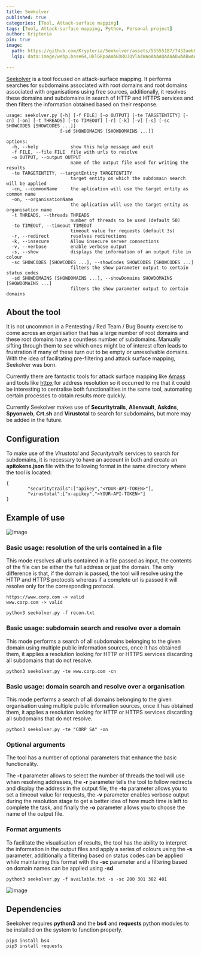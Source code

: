 ```yaml
---
title: Seekolver
published: true
categories: [Tool, Attack-surface mapping]
tags: [Tool, Attack-surface mapping, Python, Personal project]
author: Kripteria
pin: true
image:
  path: https://github.com/Krypteria/Seekolver/assets/55555187/7432aeb8-bc23-445c-b9af-931bbb4a03ec
  lqip: data:image/webp;base64,UklGRpoAAABXRUJQVlA4WAoAAAAQAAAADwAABwAAQUxQSDIAAAARL0AmbZurmr57yyIiqE8oiG0bejIYEQTgqiDA9vqnsUSI6H+oAERp2HZ65qP/VIAWAFZQOCBCAAAA8AEAnQEqEAAIAAVAfCWkAALp8sF8rgRgAP7o9FDvMCkMde9PK7euH5M1m6VWoDXf2FkP3BqV0ZYbO6NA/VFIAAAA

---
```


[Seekolver](https://github.com/Krypteria/Seekolver) is a tool focused on attack-surface mapping. It performs searches for subdomains associated with root domains and root domains associated with organisations using free sources, additionally, it resolves these domains and subdomains in search of HTTP and HTTPS services and then filters the information obtained based on their response.

```
usage: seekolver.py [-h] [-f FILE] [-o OUTPUT] [-te TARGETENTITY] [-cn] [-on] [-t THREADS] [-to TIMEOUT] [-r] [-k] [-v] [-s] [-sc SHOWCODES [SHOWCODES ...]]
                    [-sd SHOWDOMAINS [SHOWDOMAINS ...]]

options:
  -h, --help            show this help message and exit
  -f FILE, --file FILE  file with urls to resolve
  -o OUTPUT, --output OUTPUT
                        name of the output file used for writing the results
  -te TARGETENTITY, --targetEntity TARGETENTITY
                        target entity on which the subdomain search will be applied
  -cn, --commonName     the aplication will use the target entity as common name
  -on, --organisationName
                        the aplication will use the target entity as organisation name
  -t THREADS, --threads THREADS
                        number of threads to be used (default 50)
  -to TIMEOUT, --timeout TIMEOUT
                        timeout value for requests (default 3s)
  -r, --redirect        resolves redirections
  -k, --insecure        Allow insecure server connections
  -v, --verbose         enable verbose output
  -s, --show            displays the information of an output file in colour
  -sc SHOWCODES [SHOWCODES ...], --showCodes SHOWCODES [SHOWCODES ...]
                        filters the show parameter output to certain status codes
  -sd SHOWDOMAINS [SHOWDOMAINS ...], --showDomains SHOWDOMAINS [SHOWDOMAINS ...]
                        filters the show parameter output to certain domains
```

## About the tool

It is not uncommon in a Pentesting / Red Team / Bug Bounty exercise to come across an organisation that has a large number of root domains and these root domains have a countless number of subdomains. Manually sifting through them to see which ones might be of interest often leads to frustration if many of these turn out to be empty or unresolvable domains. With the idea of facilitating pre-filtering and attack surface mapping, Seekolver was born.

Currently there are fantastic tools for attack surface mapping like [Amass](https://github.com/OWASP/Amass) and tools like [httpx](https://github.com/projectdiscovery/httpx) for address resolution so it occurred to me that it could be interesting to centralise both functionalities in the same tool, automating certain processes to obtain results more quickly. 

Currently Seekolver makes use of **Securitytrails**, **Alienvault**, **Askdns**, **Spyonweb**, **Crt.sh** and **Virustotal** to search for subdomains, but more may be added in the future.


## Configuration

To make use of the *Virustotal* and *Securitytrails* services to search for subdomains, it is necessary to have an account in both and create an **apitokens.json** file with the following format in the same directory where the tool is located:


```
{
        "securitytrails":["apikey","<YOUR-API-TOKEN>"],
        "virustotal":["x-apikey","<YOUR-API-TOKEN>"]
}
```

## Example of use

![image](https://user-images.githubusercontent.com/55555187/222470674-1d2501ca-ed38-4a83-b9f8-b0897aaa461b.png)

### Basic usage: resolution of the urls contained in a file

This mode resolves all urls contained in a file passed as input, the contents of the file can be either the full address or just the domain. The only difference is that, if the domain is passed, the tool will resolve using the HTTP and HTTPS protocols whereas if a complete url is passed it will resolve only for the corresponding protocol.

```
https://www.corp.com -> valid
www.corp.com -> valid
```

```
python3 seekolver.py -f recon.txt
```

### Basic usage: subdomain search and resolve over a domain


This mode performs a search of all subdomains belonging to the given domain using multiple public information sources, once it has obtained them, it applies a resolution looking for HTTP or HTTPS services discarding all subdomains that do not resolve.


```
python3 seekolver.py -te www.corp.com -cn
```

### Basic usage: domain search and resolve over a organisation


This mode performs a search of all domains belonging to the given organisation using multiple public information sources, once it has obtained them, it applies a resolution looking for HTTP or HTTPS services discarding all subdomains that do not resolve.


```
python3 seekolver.py -te "CORP SA" -on
```

### Optional arguments


The tool has a number of optional parameters that enhance the basic functionality.

The **-t** parameter allows to select the number of threads the tool will use when resolving addresses, the **-r** parameter tells the tool to follow redirects and display the address in the output file, the **-to** parameter allows you to set a timeout value for requests, the **-v** parameter enables verbose output during the resolution stage to get a better idea of how much time is left to complete the task, and finally the **-o** parameter allows you to choose the name of the output file.


### Format arguments


To facilitate the visualisation of results, the tool has the ability to interpret the information in the output files and apply a series of colours using the **-s** parameter, additionally a filtering based on status codes can be applied while maintaining this format with the **-sc** parameter and a filtering based on domain names can be applied using **-sd**


```
python3 seekolver.py -f available.txt -s -sc 200 301 302 401
```

![image](https://user-images.githubusercontent.com/55555187/222472393-bd2fde0d-8300-4efd-949a-d06369e053fc.png)

## Dependencies

Seekolver requires **python3** and the **bs4** and **requests** python modules to be installed on the system to function properly.

```
pip3 install bs4
pip3 install requests
```